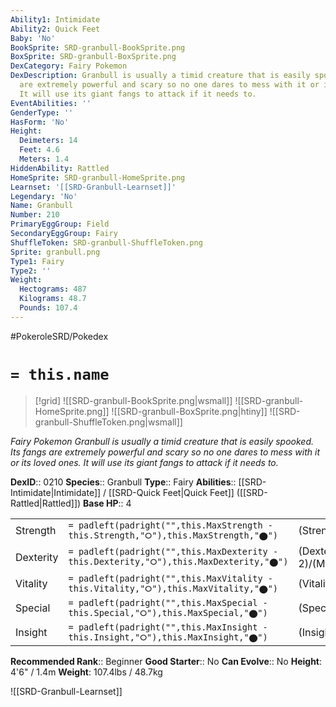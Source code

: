 ```yaml
---
Ability1: Intimidate
Ability2: Quick Feet
Baby: 'No'
BookSprite: SRD-granbull-BookSprite.png
BoxSprite: SRD-granbull-BoxSprite.png
DexCategory: Fairy Pokemon
DexDescription: Granbull is usually a timid creature that is easily spooked. Its fangs
  are extremely powerful and scary so no one dares to mess with it or its loved ones.
  It will use its giant fangs to attack if it needs to.
EventAbilities: ''
GenderType: ''
HasForm: 'No'
Height:
  Deimeters: 14
  Feet: 4.6
  Meters: 1.4
HiddenAbility: Rattled
HomeSprite: SRD-granbull-HomeSprite.png
Learnset: '[[SRD-Granbull-Learnset]]'
Legendary: 'No'
Name: Granbull
Number: 210
PrimaryEggGroup: Field
SecondaryEggGroup: Fairy
ShuffleToken: SRD-granbull-ShuffleToken.png
Sprite: granbull.png
Type1: Fairy
Type2: ''
Weight:
  Hectograms: 487
  Kilograms: 48.7
  Pounds: 107.4
---
```


#PokeroleSRD/Pokedex

# `= this.name`

> [!grid]
> ![[SRD-granbull-BookSprite.png|wsmall]]
> ![[SRD-granbull-HomeSprite.png]]
> ![[SRD-granbull-BoxSprite.png|htiny]]
> ![[SRD-granbull-ShuffleToken.png|wsmall]]


*Fairy Pokemon*
*Granbull is usually a timid creature that is easily spooked. Its fangs are extremely powerful and scary so no one dares to mess with it or its loved ones. It will use its giant fangs to attack if it needs to.*

**DexID**:: 0210
**Species**:: Granbull
**Type**:: Fairy
**Abilities**:: [[SRD-Intimidate|Intimidate]] / [[SRD-Quick Feet|Quick Feet]] ([[SRD-Rattled|Rattled]])
**Base HP**:: 4

|           |                                                                                        |                                          |
| --------- | -------------------------------------------------------------------------------------- | ---------------------------------------- |
| Strength  | `= padleft(padright("",this.MaxStrength - this.Strength,"⭘"),this.MaxStrength,"⬤")`    | (Strength::3)/(MaxStrength::7)   |
| Dexterity | `= padleft(padright("",this.MaxDexterity - this.Dexterity,"⭘"),this.MaxDexterity,"⬤")` | (Dexterity:: 2)/(MaxDexterity::4) |
| Vitality  | `= padleft(padright("",this.MaxVitality - this.Vitality,"⭘"),this.MaxVitality,"⬤")`    | (Vitality::2)/(MaxVitality::5)   |
| Special   | `= padleft(padright("",this.MaxSpecial - this.Special,"⭘"),this.MaxSpecial,"⬤")`       | (Special::2)/(MaxSpecial::4)     |
| Insight   | `= padleft(padright("",this.MaxInsight - this.Insight,"⭘"),this.MaxInsight,"⬤")`       | (Insight::2)/(MaxInsight::4)     |


**Recommended Rank**:: Beginner
**Good Starter**:: No
**Can Evolve**:: No
**Height**: 4'6" / 1.4m
**Weight**: 107.4lbs / 48.7kg

![[SRD-Granbull-Learnset]]
